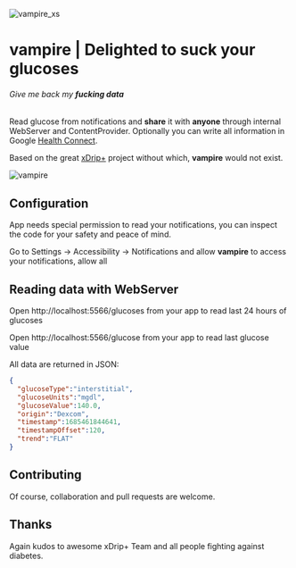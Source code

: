 ![vampire_xs](https://github.com/vicktor/vampire/assets/382114/29897482-3b7f-4144-a540-c460e2b3d794)
# vampire | Delighted to suck your glucoses
###### _Give me back my **fucking data**_


Read glucose from notifications and **share** it with **anyone** through internal WebServer and ContentProvider.
Optionally you can write all information in Google [Health Connect](https://developer.android.com/guide/health-and-fitness/health-connect).

Based on the great [xDrip+](https://github.com/NightscoutFoundation/xDrip) project without which, **vampire** would not exist.

![vampire](https://github.com/vicktor/vampire/assets/382114/62048346-2e58-4d82-bf9f-1365a646d314)

## Configuration

App needs special permission to read your notifications, you can inspect the code for your safety and peace of mind.

Go to Settings -> Accessibility -> Notifications and allow **vampire** to access your notifications, allow all

## Reading data with WebServer

Open http://localhost:5566/glucoses from your app to read last 24 hours of glucoses

Open http://localhost:5566/glucose from your app to read last glucose value

All data are returned in JSON:

```json
{ 
  "glucoseType":"interstitial",
  "glucoseUnits":"mgdl",
  "glucoseValue":140.0,
  "origin":"Dexcom",
  "timestamp":1685461844641,
  "timestampOffset":120,
  "trend":"FLAT"
}
```
## Contributing
Of course, collaboration and pull requests are welcome. 

## Thanks
Again kudos to awesome xDrip+ Team and all people fighting against diabetes. 
